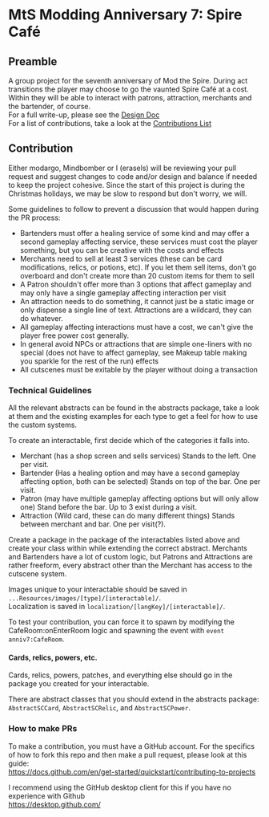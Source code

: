 # MtS Modding Anniversary 7: Spire Café
## Preamble
A group project for the seventh anniversary of Mod the Spire. During act transitions the player may choose to go the vaunted Spire Café at a cost. Within they will be able to interact with patrons, attraction, merchants and the bartender, of course.  
For a full write-up, please see the [Design Doc](https://docs.google.com/document/d/1MN2Hh8NqupNfpMXXp6IdBxrz0AaZ2eMWuggbWKGvZLE/edit?usp=sharing)  
For a list of contributions, take a look at the [Contributions List](https://docs.google.com/spreadsheets/d/1PgRwGs0OWx8RKYv1QEsrOm7HJdfaqULHRM5qSSHo_yU/edit?usp=sharing)
  
## Contribution
Either modargo, Mindbomber or I (erasels) will be reviewing your pull request and suggest changes to code and/or design and balance if needed to keep the project cohesive. Since the start of this project is during the Christmas holidays, we may be slow to respond but don't worry, we will.
  
Some guidelines to follow to prevent a discussion that would happen during the PR process:  
- Bartenders must offer a healing service of some kind and may offer a second gameplay affecting service, these services must cost the player something, but you can be creative with the costs and effects  
- Merchants need to sell at least 3 services (these can be card modifications, relics, or potions, etc). If you let them sell items, don't go overboard and don't create more than 20 custom items for them to sell  
- A Patron shouldn't offer more than 3 options that affect gameplay and may only have a single gameplay affecting interaction per visit  
- An attraction needs to do something, it cannot just be a static image or only dispense a single line of text. Attractions are a wildcard, they can do whatever.  
- All gameplay affecting interactions must have a cost, we can't give the player free power cost generally.  
- In general avoid NPCs or attractions that are simple one-liners with no special (does not have to affect gameplay, see Makeup table making you sparkle for the rest of the run) effects  
- All cutscenes must be exitable by the player without doing a transaction  

### Technical Guidelines
All the relevant abstracts can be found in the abstracts package, take a look at them and the existing examples for each type to get a feel for how to use the custom systems.  

To create an interactable, first decide which of the categories it falls into.  
- Merchant (has a shop screen and sells services) Stands to the left. One per visit.
- Bartender (Has a healing option and may have a second gameplay affecting option, both can be selected) Stands on top of the bar. One per visit.
- Patron (may have multiple gameplay affecting options but will only allow one) Stand before the bar. Up to 3 exist during a visit.
- Attraction (Wild card, these can do many different things) Stands between merchant and bar. One per visit(?).
  
Create a package in the package of the interactables listed above and create your class within while extending the correct abstract. Merchants and Bartenders have a lot of custom logic,
but Patrons and Attractions are rather freeform, every abstract other than the Merchant has access to the cutscene system. 
  
Images unique to your interactable should be saved in `...Resources/images/[type]/[interactable]/`.  
Localization is saved in `localization/[langKey]/[interactable]/`.  
  
To test your contribution, you can force it to spawn by modifying the CafeRoom:onEnterRoom logic and spawning the event with `event anniv7:CafeRoom`.


#### Cards, relics, powers, etc.
Cards, relics, powers, patches, and everything else should go in the package you created for your interactable.

There are abstract classes that you should extend in the abstracts package: `AbstractSCCard`, `AbstractSCRelic`, and `AbstractSCPower`.
  

### How to make PRs  
To make a contribution, you must have a GitHub account. 
For the specifics of how to fork this repo and then make a pull request, please look at this guide:  
https://docs.github.com/en/get-started/quickstart/contributing-to-projects  
   
I recommend using the GitHub desktop client for this if you have no experience with Github  
https://desktop.github.com/
